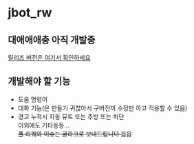 # jbot_rw
## 대애애애충 아직 개발중
[릴리즈 버전은 여기서 확인하세요](https://github.com/Team-EG/j-bot-old)
## 개발해야 할 기능
- 도움 명령어
- 대화 기능(은 만들기 귀찮아서 구버전꺼 수정만 하고 적용할 수 있음)  
- 경고 누적시 자동 뮤트 또는 추방 또는 차단  
이외에도 기타등등...  
~~풀 리퀘와 이슈는 굴라크로 보내드립니다 읍읍~~